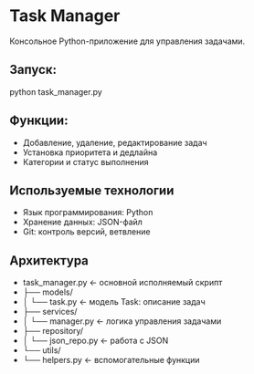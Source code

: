 ﻿# Task Manager

Консольное Python-приложение для управления задачами.

## Запуск:
python task_manager.py

## Функции:
- Добавление, удаление, редактирование задач
- Установка приоритета и дедлайна
- Категории и статус выполнения

## Используемые технологии
- Язык программирования: Python 
- Хранение данных: JSON-файл
- Git: контроль версий, ветвление

## Архитектура
- task_manager.py       ← основной исполняемый скрипт
- ├── models/
- │   └── task.py       ← модель Task: описание задач
- ├── services/
- │   └── manager.py    ← логика управления задачами
- ├── repository/
- │   └── json_repo.py  ← работа с JSON 
- └── utils/
-    └── helpers.py    ← вспомогательные функции 
